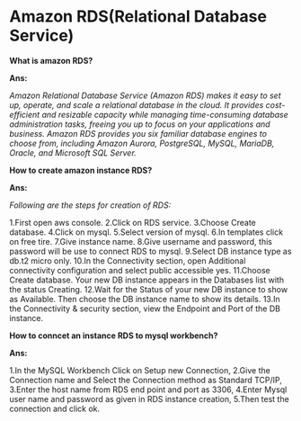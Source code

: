 # Amazon RDS(Relational Database Service)
**What is amazon RDS?**

**Ans:**

*Amazon Relational Database Service (Amazon RDS) makes it easy to set up, operate, and scale a relational database 
in the cloud. It provides cost-efficient and resizable capacity while managing time-consuming database administration tasks, 
freeing you up to focus on your applications and business. Amazon RDS provides you six familiar database engines to choose 
from, including Amazon Aurora, PostgreSQL, MySQL, MariaDB, Oracle, and Microsoft SQL Server.*

**How to create amazon instance RDS?**

**Ans:**

*Following are the steps for creation of RDS:*

1.First open aws console.
2.Click on RDS service.
3.Choose Create database.
4.Click on mysql.
5.Select version of mysql.
6.In templates click on free tire.
7.Give instance name.
8.Give username and password, this password will be use to connect RDS to mysql.
9.Select DB instance type as db.t2 micro only.
10.In the Connectivity section, open Additional connectivity configuration and select public accessible yes.
11.Choose Create database. Your new DB instance appears in the Databases list with the status Creating.
12.Wait for the Status of your new DB instance to show as Available. Then choose the DB instance name to show its details.
13.In the Connectivity & security section, view the Endpoint and Port of the DB instance.

**How to conncet an instance RDS to mysql workbench?**

**Ans:**

1.In the MySQL Workbench Click on Setup new Connection,
2.Give the Connection name and Select the Connection method as Standard TCP/IP,
3.Enter the host name from RDS end point and port as 3306,
4.Enter Mysql user name and password as given in RDS instance creation,
5.Then test the connection and click ok.